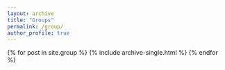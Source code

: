 ```yaml
---
layout: archive
title: "Groups"
permalink: /group/
author_profile: true
---
```


{% for post in site.group %}
    {% include archive-single.html %}
{% endfor %}

